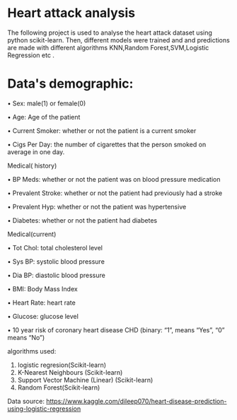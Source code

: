 # Heart attack analysis 
The following  project is used to analyse the heart attack dataset using python scikit-learn. Then, different models were trained and and predictions are made with different algorithms KNN,Random Forest,SVM,Logistic Regression etc .
# Data's demographic:
• Sex: male(1) or female(0) 

• Age: Age of the patient

• Current Smoker: whether or not the patient is a current smoker 

• Cigs Per Day: the number of cigarettes that the person smoked on average in one day.

Medical( history)

• BP Meds: whether or not the patient was on blood pressure medication 

• Prevalent Stroke: whether or not the patient had previously had a stroke

• Prevalent Hyp: whether or not the patient was hypertensive 

• Diabetes: whether or not the patient had diabetes 

Medical(current)

• Tot Chol: total cholesterol level 

• Sys BP: systolic blood pressure 

• Dia BP: diastolic blood pressure 

• BMI: Body Mass Index 

• Heart Rate: heart rate 

• Glucose: glucose level 

• 10 year risk of coronary heart disease CHD (binary: “1”, means “Yes”, “0” means “No”)

algorithms used:
1. logistic regresion(Scikit-learn)
2. K-Nearest Neighbours (Scikit-learn)
3. Support Vector Machine (Linear) (Scikit-learn)
4. Random Forest(Scikit-learn)

Data source: https://www.kaggle.com/dileep070/heart-disease-prediction-using-logistic-regression
